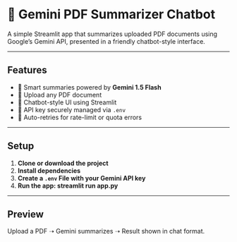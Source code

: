 # 📄 Gemini PDF Summarizer Chatbot

A simple Streamlit app that summarizes uploaded PDF documents using Google’s Gemini API, presented in a friendly chatbot-style interface.

---

##  Features

- 🧠 Smart summaries powered by **Gemini 1.5 Flash**
- 📎 Upload any PDF document
- 💬 Chatbot-style UI using Streamlit
- 🔐 API key securely managed via `.env`
- 🔄 Auto-retries for rate-limit or quota errors

---

##  Setup

1. **Clone or download the project**
2. **Install dependencies**
3. **Create a `.env` File with your Gemini API key**
4. **Run the app: streamlit run app.py**

---

## Preview
Upload a PDF ➝ Gemini summarizes ➝ Result shown in chat format.
